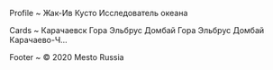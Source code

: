 Profile
~
Жак-Ив Кусто
Исследователь океана

Cards
~
Карачаевск
Гора Эльбрус
Домбай
Гора Эльбрус
Домбай
Карачаево-Ч...

Footer
~
© 2020 Mesto Russia
